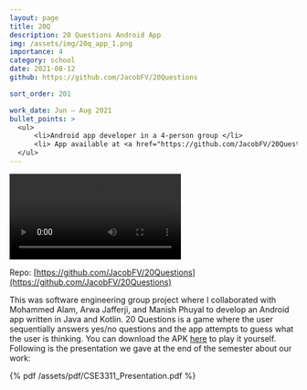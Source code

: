 ```yaml
---
layout: page
title: 20Q
description: 20 Questions Android App
img: /assets/img/20q_app_1.png
importance: 4
category: school
date: 2021-08-12
github: https://github.com/JacobFV/20Questions

sort_order: 201

work_date: Jun – Aug 2021
bullet_points: >
  <ul>
      <li>Android app developer in a 4-person group </li>
      <li> App available at <a href="https://github.com/JacobFV/20Questions">github.com/JacobFV/20Questions</a> </li>
  </ul>
---
```


<!-- audio player for assets/media/20q.m4a -->
<video controls>
  <source src="/assets/media/20q.m4a" type="audio/mp3">
  Your browser does not support the video tag.
</video>


Repo: [https://github.com/JacobFV/20Questions](https://github.com/JacobFV/20Questions)

This was software engineering group project where I collaborated with Mohammed Alam, Arwa Jafferji, and Manish Phuyal to develop an Android app written in Java and Kotlin. 20 Questions is a game where the user sequentially answers yes/no questions and the app attempts to guess what the user is thinking. You can download the APK [here](https://github.com/JacobFV/20Questions/blob/main/app/build/outputs/apk/debug/app-debug.apk) to play it yourself. Following is the presentation we gave at the end of the semester about our work:

{% pdf /assets/pdf/CSE3311_Presentation.pdf %}
